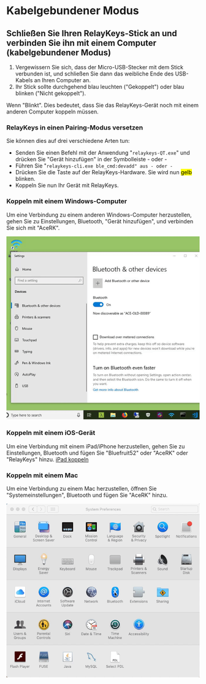 # Kabelgebundener Modus

## Schließen Sie Ihren RelayKeys-Stick an und verbinden Sie ihn mit einem Computer (kabelgebundener Modus)

1. Vergewissern Sie sich, dass der Micro-USB-Stecker mit dem Stick verbunden ist, und schließen Sie dann das weibliche Ende des USB-Kabels an Ihren Computer an.
2. Ihr Stick sollte durchgehend blau leuchten ("Gekoppelt") oder blau blinken ("Nicht gekoppelt").

Wenn "Blinkt". Dies bedeutet, dass Sie das RelayKeys-Gerät noch mit einem anderen Computer koppeln müssen.

### RelayKeys in einen Pairing-Modus versetzen

Sie können dies auf drei verschiedene Arten tun:

* Senden Sie einen Befehl mit der Anwendung "`relaykeys-QT.exe`" und drücken Sie "Gerät hinzufügen" in der Symbolleiste - oder -
* Führen Sie "`relaykeys-cli.exe ble_cmd:devadd" aus - oder -`
* Drücken Sie die Taste auf der RelayKeys-Hardware. Sie wird nun <mark style="background-color:yellow;">gelb</mark> blinken.
* Koppeln Sie nun Ihr Gerät mit RelayKeys.

### Koppeln mit einem Windows-Computer

Um eine Verbindung zu einem anderen Windows-Computer herzustellen, gehen Sie zu Einstellungen, Bluetooth, "Gerät hinzufügen", und verbinden Sie sich mit "AceRK".

![Fenster koppeln](../../img/screenshots/windows-pairing.gif)

### Koppeln mit einem iOS-Gerät

Um eine Verbindung mit einem iPad/iPhone herzustellen, gehen Sie zu Einstellungen, Bluetooth und fügen Sie "Bluefruit52" oder "AceRK" oder "RelayKeys" hinzu.
[iPad koppeln](../../img/screenshots/ipad-pairing.gif)

### Koppeln mit einem Mac

Um eine Verbindung zu einem Mac herzustellen, öffnen Sie "Systemeinstellungen", Bluetooth und fügen Sie "AceRK" hinzu.

![Pairing Mac](../../img/screenshots/mac-pairing.gif)

##